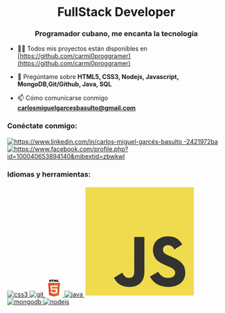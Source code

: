 <h1 align="center">FullStack Developer</h1>
<h3 align="center">Programador cubano, me encanta la tecnología</h3>

- 👨‍💻 Todos mis proyectos están disponibles en [https://github.com/carmi0proggramer](https://github.com/carmi0proggramer)

- 💬 Pregúntame sobre **HTML5, CSS3, Nodejs, Javascript, MongoDB,Git/Github, Java, SQL**

- 📫 Cómo comunicarse conmigo **carlosmiguelgarcesbasulto@gmail.com**

<h3 align="left">Conéctate conmigo:</h3>
<p align="left">
<a href="https://linkedin.com/ en/https://www.linkedin.com/en/carlos-miguel-garcés-basulto-2421972ba" target="blank"><img align="center" src="https://raw.githubusercontent.com/ rahuldkjain/github-profile-readme-generator/master/src/images/icons/Social/linked-in-alt.svg" alt="https://www.linkedin.com/in/carlos-miguel-garcés-basulto -2421972ba" height="30" width="40" /></a>
<a href="https://fb.com/https://www.facebook.com/profile.php?id=100040653894140&mibextid= zbwkwl" target="blank"><img align="center" src="https://raw.githubusercontent.com/rahuldkjain/github-profile-readme-generator/master/src/images/icons/Social/facebook. svg" alt="https://www.facebook.com/profile.php?id=100040653894140&mibextid=zbwkwl" height="30" width="40" /></a>
</p>

<h3 align=" left">Idiomas y herramientas:</h3>
<p align="left"> <a href="https://www.w3schools.com/css/" target="_blank" rel="noreferrer"> <img src="https://raw.githubusercontent. com/devicons/devicon/master/icons/css3/css3-original-wordmark.svg" alt="css3" width="40" height="40"/> </a> <a href="https:// git-scm.com/" target="_blank" rel="noreferrer"> <img src="https://www.vectorlogo.zone/logos/git-scm/git-scm-icon.svg" alt=" git" width="40" height="40"/> </a> <a href="https://www.w3.org/html/" target="_blank" rel="noreferrer"> <img src ="https://raw.githubusercontent.com/devicons/devicon/master/icons/html5/html5-original-wordmark.svg" alt="html5" width="40" height="40"/> </a > <a href="https://www.java.com" target="_blank" rel="noreferrer"> <img src="https://raw.githubusercontent.com/devicons/devicon/master/icons/ java/java-original.svg" alt="java" width="40" height="40"/> </a> <a href="https://developer.mozilla.org/en-US/docs/ Web/JavaScript" target="_blank" rel="noreferrer"> <img src="https://raw.githubusercontent.com/devicons/devicon/master/icons/javascript/javascript-original.svg" alt="javascript " ancho="40" alto="40"/> </a> <a href="https://www.mongodb.com/" target="_blank" rel="noreferrer"> <img src="https ://raw.githubusercontent.com/devicons/devicon/master/icons/mongodb/mongodb-original-wordmark.svg" alt="mongodb" width="40" height="40"/> </a> <a href="https://nodejs.org" target="_blank" rel="noreferrer"> <img src="https://raw.githubusercontent.com/devicons/devicon/master/icons/nodejs/nodejs-original -wordmark.svg" alt="nodejs" width="40" height="40"/> </a> </p>
